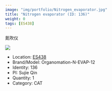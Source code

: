 ```yaml
---
image: "img/portfolio/Nitrogen_evaporator.jpg"
title: "Nitrogen evaporator (ID: 136)"
weight: 0
tags: [ES438]
---
```


氮吹仪

<!--more-->

![](../../img/portfolio/Nitrogen_evaporator.jpg)

- Location: [ES438](../../tags/ES438)
- Brand/Model: Organomation-N-EVAP-12
- Identity: 136
- PI: Sujie Qin
- Quantity: 1
- Category: CAT







